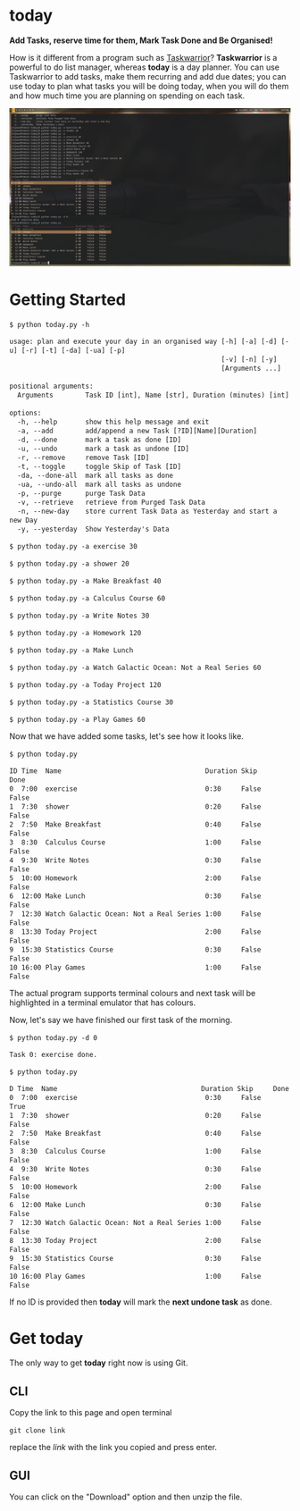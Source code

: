 # today

**Add Tasks, reserve time for them, Mark Task Done and Be Organised!**

How is it different from a program such as [Taskwarrior](https://taskwarrior.org/)? **Taskwarrior** is a powerful to do list manager, whereas **today** is a day planner. You can use Taskwarrior to add tasks, make them recurring and add due dates; you can use today to plan what tasks you will be doing today, when you will do them and how much time you are planning on spending on each task.

![screenshot](screenshot.png)

# Getting Started

`$ python today.py -h`

```
usage: plan and execute your day in an organised way [-h] [-a] [-d] [-u] [-r] [-t] [-da] [-ua] [-p]
                                                     [-v] [-n] [-y]
                                                     [Arguments ...]

positional arguments:
  Arguments        Task ID [int], Name [str], Duration (minutes) [int]

options:
  -h, --help       show this help message and exit
  -a, --add        add/append a new Task [?ID][Name][Duration]
  -d, --done       mark a task as done [ID]
  -u, --undo       mark a task as undone [ID]
  -r, --remove     remove Task [ID]
  -t, --toggle     toggle Skip of Task [ID]
  -da, --done-all  mark all tasks as done
  -ua, --undo-all  mark all tasks as undone
  -p, --purge      purge Task Data
  -v, --retrieve   retrieve from Purged Task Data
  -n, --new-day    store current Task Data as Yesterday and start a new Day
  -y, --yesterday  Show Yesterday's Data
```

`$ python today.py -a exercise 30`

`$ python today.py -a shower 20`

`$ python today.py -a Make Breakfast 40`

`$ python today.py -a Calculus Course 60`

`$ python today.py -a Write Notes 30`

`$ python today.py -a Homework 120`

`$ python today.py -a Make Lunch`

`$ python today.py -a Watch Galactic Ocean: Not a Real Series 60`

`$ python today.py -a Today Project 120`

`$ python today.py -a Statistics Course 30`

`$ python today.py -a Play Games 60`

Now that we have added some tasks, let's see how it looks like.

`$ python today.py`

```
ID Time  Name                                    Duration Skip     Done
0  7:00  exercise                                0:30     False    False
1  7:30  shower                                  0:20     False    False
2  7:50  Make Breakfast                          0:40     False    False
3  8:30  Calculus Course                         1:00     False    False
4  9:30  Write Notes                             0:30     False    False
5  10:00 Homework                                2:00     False    False
6  12:00 Make Lunch                              0:30     False    False
7  12:30 Watch Galactic Ocean: Not a Real Series 1:00     False    False
8  13:30 Today Project                           2:00     False    False
9  15:30 Statistics Course                       0:30     False    False
10 16:00 Play Games                              1:00     False    False
```

The actual program supports terminal colours and next task will be highlighted in a terminal emulator that has colours.

Now, let's say we have finished our first task of the morning.

`$ python today.py -d 0`

```
Task 0: exercise done.
```

`$ python today.py`

```
D Time  Name                                    Duration Skip     Done
0  7:00  exercise                                0:30     False    True
1  7:30  shower                                  0:20     False    False
2  7:50  Make Breakfast                          0:40     False    False
3  8:30  Calculus Course                         1:00     False    False
4  9:30  Write Notes                             0:30     False    False
5  10:00 Homework                                2:00     False    False
6  12:00 Make Lunch                              0:30     False    False
7  12:30 Watch Galactic Ocean: Not a Real Series 1:00     False    False
8  13:30 Today Project                           2:00     False    False
9  15:30 Statistics Course                       0:30     False    False
10 16:00 Play Games                              1:00     False    False
```

If no ID is provided then **today** will mark the **next undone task** as done.

# Get today

The only way to get **today** right now is using Git.

## CLI

Copy the link to this page and open terminal

`git clone link`

replace the *link* with the link you copied and press enter.

## GUI

You can click on the "Download" option and then unzip the file.
